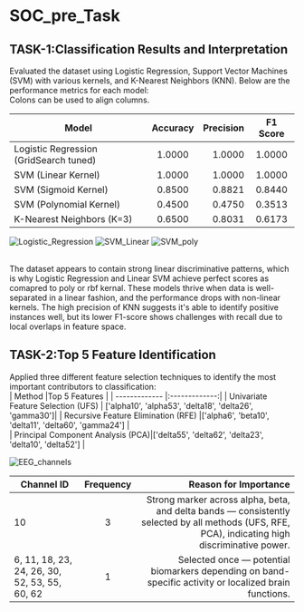 # SOC_pre_Task

## TASK-1:Classification Results and Interpretation<br />
Evaluated the dataset using Logistic Regression, Support Vector Machines (SVM) with various kernels, and K-Nearest Neighbors (KNN). Below are the performance metrics for each model:<br />
 Colons can be used to align columns.<br />

| Model    | Accuracy	          | Precision  | F1 Score|
| ------------- |:-------------:| ---------:|:-------------:
| Logistic Regression (GridSearch tuned)     | 1.0000| 1.0000| 1.0000 |
| SVM (Linear Kernel)    | 1.0000    |   1.0000 | 1.0000 |
| SVM (Sigmoid Kernel)| 0.8500     |    0.8821 | 0.8440 |
| SVM (Polynomial Kernel)| 0.4500 | 0.4750 | 0.3513 |
| K-Nearest Neighbors (K=3) | 0.6500 | 0.8031	| 0.6173 |

![Logistic_Regression](images/Logistic_Regression.png)
![SVM_Linear](images/SVM_Linear.png)
![SVM_poly](images/SVM_poly.png)

<br />The dataset appears to contain strong linear discriminative patterns, which is why Logistic Regression and Linear SVM achieve perfect scores as comapred to poly or rbf kernal. These models thrive when data is well-separated in a linear fashion, and the performance drops with non-linear kernels.
The high precision of KNN suggests it's able to identify positive instances well, but its lower F1-score shows challenges with recall due to local overlaps in feature space.<br />

## TASK-2:Top 5 Feature Identification<br />
Applied three different feature selection techniques to identify the most important contributors to classification:<br />
| Method  |Top 5 Features   | 
| ------------- |:-------------:| 
| Univariate Feature Selection (UFS)   | ['alpha10', 'alpha53', 'delta18', 'delta26', 'gamma30']| 
| Recursive Feature Elimination (RFE)  |['alpha6', 'beta10', 'delta11', 'delta60', 'gamma24'] |   
| Principal Component Analysis (PCA)|['delta55', 'delta62', 'delta23', 'delta10', 'delta52']    |  

![EEG_channels](images/Top_eeg_channels.png)

| Channel ID  |Frequency  |  Reason for Importance|
| ------------- |:-------------:|  ---------:|
| 10  | 3| Strong marker across alpha, beta, and delta bands — consistently selected by all methods (UFS, RFE, PCA), indicating high discriminative power. |
| 6, 11, 18, 23, 24, 26, 30, 52, 53, 55, 60, 62 |1 |   Selected once — potential biomarkers depending on band-specific activity or localized brain functions.
